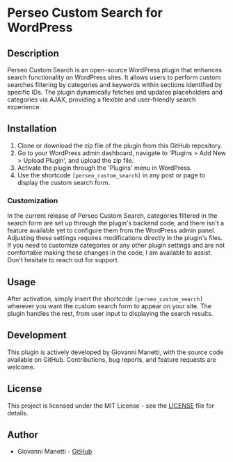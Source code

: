 # Perseo Custom Search for WordPress

## Description

Perseo Custom Search is an open-source WordPress plugin that enhances search functionality on WordPress sites. It allows users to perform custom searches filtering by categories and keywords within sections identified by specific IDs. 
The plugin dynamically fetches and updates placeholders and categories via AJAX, providing a flexible and user-friendly search experience.

## Installation

1. Clone or download the zip file of the plugin from this GitHub repository.
2. Go to your WordPress admin dashboard, navigate to 'Plugins > Add New > Upload Plugin', and upload the zip file.
3. Activate the plugin through the 'Plugins' menu in WordPress.
4. Use the shortcode `[perseo_custom_search]` in any post or page to display the custom search form.

### Customization

In the current release of Perseo Custom Search, categories filtered in the search form are set up through the plugin's backend code, and there isn't a feature available yet to configure them from the WordPress admin panel. 
Adjusting these settings requires modifications directly in the plugin's files.
If you need to customize categories or any other plugin settings and are not comfortable making these changes in the code, I am available to assist. 
Don't hesitate to reach out for support.

## Usage

After activation, simply insert the shortcode `[perseo_custom_search]` wherever you want the custom search form to appear on your site. The plugin handles the rest, from user input to displaying the search results.

## Development

This plugin is actively developed by Giovanni Manetti, with the source code available on GitHub. Contributions, bug reports, and feature requests are welcome.

## License

This project is licensed under the MIT License - see the [LICENSE](LICENSE) file for details.

## Author

- Giovanni Manetti - [GitHub](https://github.com/giovannimanetti11)

